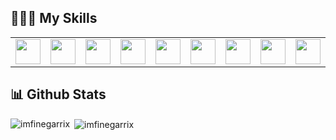 ## 🧑🏻‍💻 My Skills
<table align="center">
  <tr>
    <td><img src="https://www.svgrepo.com/show/373669/html.svg" height="40" width="40" /></td>
    <td><img src="https://www.svgrepo.com/show/373535/css.svg" height="40" width="40" /></td>
    <td><img src="https://www.svgrepo.com/show/355081/js.svg" height="40" width="40" /></td>
    <td><img src="https://www.svgrepo.com/show/303494/vue-9-logo.svg" height="40" width="40" /></td>
    <td><img src="https://www.svgrepo.com/show/374118/tailwind.svg" height="40" width="40" /></td>
    <td><img src="https://www.svgrepo.com/show/353498/bootstrap.svg" height="40" width="40" /></td>
    <td><img src="" height="40" width="40" /></td>
    <td><img src="" height="40" width="40" /></td>
    <td><img src="" height="40" width="40" /></td>
    <td><img src="" height="40" width="40" /></td>
    <td><img src="" height="40" width="40" /></td>
    <td><img src="" height="40" width="40" /></td>
    <td><img src="" height="40" width="40" /></td>
  </tr>
</table>

## 📊 Github Stats
<p><img align="left" src="https://github-readme-stats.vercel.app/api/top-langs?username=imfinegarrix&show_icons=true&locale=en&layout=compact&theme=github_dark" alt="imfinegarrix" /></p>

<p>&nbsp;<img align="center" src="https://github-readme-stats.vercel.app/api?username=imfinegarrix&show_icons=true&locale=en&theme=github_dark" alt="imfinegarrix" /></p>
